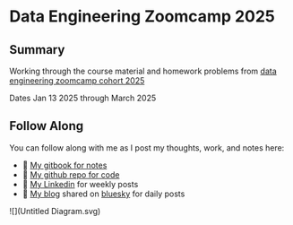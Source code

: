 # Data Engineering Zoomcamp 2025

## Summary

Working through the course material and homework problems from [data engineering zoomcamp cohort 2025](https://github.com/DataTalksClub/data-engineering-zoomcamp/tree/main)

Dates Jan 13 2025 through March 2025

## Follow Along
You can follow along with me as I post my thoughts, work, and notes here:
- :notebook: [My gitbook for notes](https://data-engineering-zoomcamp-2025-t.gitbook.io/tinker0425)
- :page_with_curl: [My github repo for code](https://github.com/Tinker0425/de-zoomcamp-my-work)
- :bust_in_silhouette: [My Linkedin](https://www.linkedin.com/in/kaylaflynn) for weekly posts
- :pencil: [My blog](https://tinker0425.github.io/) shared on [bluesky](https://bsky.app/profile/cloudybluewave.bsky.social) for daily posts

![](Untitled Diagram.svg)
